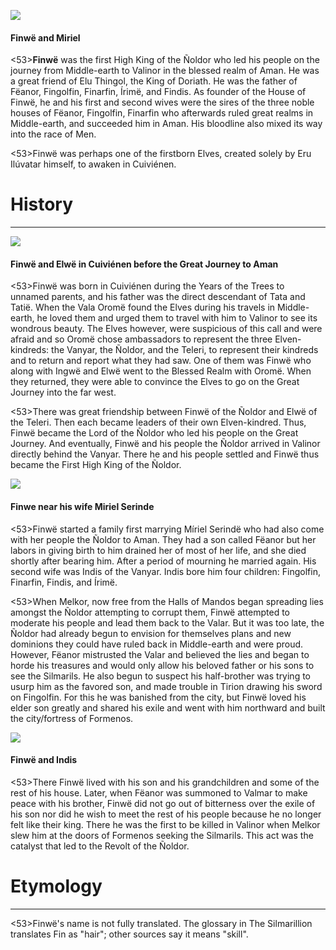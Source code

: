 ![](finwe/1.jpg)

#### Finwë and Miriel

<53>**Finwë** was the first High King of the Ñoldor who led his people on the journey from Middle-earth to Valinor in the blessed realm of Aman. He was a great friend of Elu Thingol, the King of Doriath. He was the father of Fëanor, Fingolfin, Finarfin, Írimë, and Findis. As founder of the House of Finwë, he and his first and second wives were the sires of the three noble houses of Fëanor, Fingolfin, Finarfin who afterwards ruled great realms in Middle-earth, and succeeded him in Aman. His bloodline also mixed its way into the race of Men.

<53>Finwë was perhaps one of the firstborn Elves, created solely by Eru Ilúvatar himself, to awaken in Cuiviénen.

# History
---

![](finwe/2.jpg)

#### Finwë and Elwë in Cuiviénen before the Great Journey to Aman

<53>Finwë was born in Cuiviénen during the Years of the Trees to unnamed parents, and his father was the direct descendant of Tata and Tatië. When the Vala Oromë found the Elves during his travels in Middle-earth, he loved them and urged them to travel with him to Valinor to see its wondrous beauty. The Elves however, were suspicious of this call and were afraid and so Oromë chose ambassadors to represent the three Elven-kindreds: the Vanyar, the Ñoldor, and the Teleri, to represent their kindreds and to return and report what they had saw. One of them was Finwë who along with Ingwë and Elwë went to the Blessed Realm with Oromë. When they returned, they were able to convince the Elves to go on the Great Journey into the far west.

<53>There was great friendship between Finwë of the Ñoldor and Elwë of the Teleri. Then each became leaders of their own Elven-kindred. Thus, Finwë became the Lord of the Ñoldor who led his people on the Great Journey. And eventually, Finwë and his people the Ñoldor arrived in Valinor directly behind the Vanyar. There he and his people settled and Finwë thus became the First High King of the Ñoldor.

![](finwe/3.jpg)

#### Finwe near his wife Miriel Serinde

<53>Finwë started a family first marrying Míriel Serindë who had also come with her people the Ñoldor to Aman. They had a son called Fëanor but her labors in giving birth to him drained her of most of her life, and she died shortly after bearing him. After a period of mourning he married again. His second wife was Indis of the Vanyar. Indis bore him four children: Fingolfin, Finarfin, Findis, and Írimë.

<53>When Melkor, now free from the Halls of Mandos began spreading lies amongst the Ñoldor attempting to corrupt them, Finwë attempted to moderate his people and lead them back to the Valar. But it was too late, the Ñoldor had already begun to envision for themselves plans and new dominions they could have ruled back in Middle-earth and were proud. However, Fëanor mistrusted the Valar and believed the lies and began to horde his treasures and would only allow his beloved father or his sons to see the Silmarils. He also begun to suspect his half-brother was trying to usurp him as the favored son, and made trouble in Tirion drawing his sword on Fingolfin. For this he was banished from the city, but Finwë loved his elder son greatly and shared his exile and went with him northward and built the city/fortress of Formenos.

![](finwe/4.jpg)

#### Finwë and Indis

<53>There Finwë lived with his son and his grandchildren and some of the rest of his house. Later, when Fëanor was summoned to Valmar to make peace with his brother, Finwë did not go out of bitterness over the exile of his son nor did he wish to meet the rest of his people because he no longer felt like their king. There he was the first to be killed in Valinor when Melkor slew him at the doors of Formenos seeking the Silmarils. This act was the catalyst that led to the Revolt of the Ñoldor.

# Etymology

---

<53>Finwë's name is not fully translated. The glossary in The Silmarillion translates Fin as "hair"; other sources say it means "skill".
